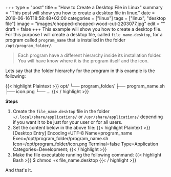 +++
type = "post"
title = "How to Create a Desktop File in Linux"
summary = "This post will show you how to create a desktop file in linux."
date = 2019-06-16T18:58:48+02:00
categories = ["linux"]
tags = ["linux", "desktop file"]
image = "images/chopped-chopped-wood-cut-2203077.jpg"
edit = ""
draft = false
+++
This example will show you how to create a desktop file. For this purpose I will create a desktop file, called `file_name.desktop`, for a program called `program_name` that is installed in the folder `/opt/program_folder/`.

> Each program have a different hierarchy inside its installation folder. You will have know where it is the program itself and the icon.

Lets say that the folder hierarchy for the program in this example is the following:

{{< highlight Plaintext >}}
opt/
└── program_folder/
    ├── program_name.sh
    ├── icon.png
    └── ...
{{< / highlight >}}

**Steps**

1. Create the `file_name.desktop` file in the folder `~/.local/share/applications/` or `/usr/share/applications/` depending if you want it to be just for your user or for all users.
2. Set the content below in the above file:
{{< highlight Plaintext >}}
[Desktop Entry]
Encoding=UTF-8
Name=program_name
Exec=/opt/program_folder/program_name.sh
Icon=/opt/program_folder/icon.png
Terminal=false
Type=Application
Categories=Development;
{{< / highlight >}}
3. Make the file executable running the following command:
{{< highlight Bash >}}
$ chmod +x file_name.desktop
{{< / highlight >}}

And that's it.